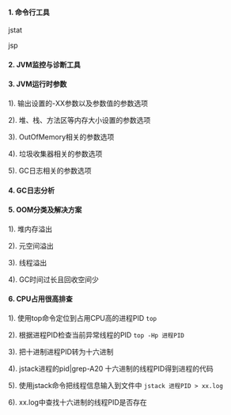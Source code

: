 #### 1. 命令行工具

   jstat

   jsp

   

#### 2. JVM监控与诊断工具

#### 3. JVM运行时参数

1). 输出设置的-XX参数以及参数值的参数选项

2). 堆、栈、方法区等内存大小设置的参数选项

3). OutOfMemory相关的参数选项

4). 垃圾收集器相关的参数选项

5). GC日志相关的参数选项

#### 4. GC日志分析

#### 5. OOM分类及解决方案

1). 堆内存溢出

2). 元空间溢出

3). 线程溢出

4). GC时间过长且回收空间少

#### 6. CPU占用很高排查

1). 使用top命令定位到占用CPU高的进程PID `top`

2). 根据进程PID检查当前异常线程的PID `top -Hp 进程PID`

3). 把十进制进程PID转为十六进制

4). jstack进程的pid|grep-A20 十六进制的线程PID得到进程的代码

5). 使用jstack命令把线程信息输入到文件中 `jstack 进程PID > xx.log`

6). xx.log中查找十六进制的线程PID是否存在